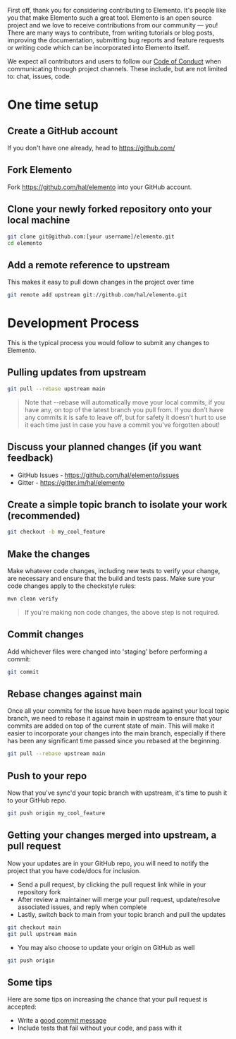First off, thank you for considering contributing to Elemento. It's people like you that make Elemento such a great tool. Elemento is an open source project and we love to receive contributions from our community — you! There are many ways to contribute, from writing tutorials or blog posts, improving the documentation, submitting bug reports and feature requests or writing code which can be incorporated into Elemento itself.

We expect all contributors and users to follow our [Code of Conduct](CODE_OF_CONDUCT.md) when communicating through project channels. These include, but are not limited to: chat, issues, code.

# One time setup

## Create a GitHub account

If you don't have one already, head to https://github.com/

## Fork Elemento

Fork https://github.com/hal/elemento into your GitHub account.

## Clone your newly forked repository onto your local machine

```bash
git clone git@github.com:[your username]/elemento.git
cd elemento
```

## Add a remote reference to upstream

This makes it easy to pull down changes in the project over time

```bash
git remote add upstream git://github.com/hal/elemento.git
```

# Development Process

This is the typical process you would follow to submit any changes to Elemento.

## Pulling updates from upstream

```bash
git pull --rebase upstream main
```

> Note that --rebase will automatically move your local commits, if you have
> any, on top of the latest branch you pull from.
> If you don't have any commits it is safe to leave off, but for safety it
> doesn't hurt to use it each time just in case you have a commit you've
> forgotten about!

## Discuss your planned changes (if you want feedback)

 * GitHub Issues - https://github.com/hal/elemento/issues
 * Gitter - https://gitter.im/hal/elemento

## Create a simple topic branch to isolate your work (recommended)

```bash
git checkout -b my_cool_feature
```

## Make the changes

Make whatever code changes, including new tests to verify your change, are necessary and ensure that the build and tests pass. Make sure your code changes apply to the checkstyle rules:

```bash
mvn clean verify
```

> If you're making non code changes, the above step is not required.

## Commit changes

Add whichever files were changed into 'staging' before performing a commit:

```bash
git commit
```

## Rebase changes against main

Once all your commits for the issue have been made against your local topic branch, we need to rebase it against main in upstream to ensure that your commits are added on top of the current state of main. This will make it easier to incorporate your changes into the main branch, especially if there has been any significant time passed since you rebased at the beginning.

```bash
git pull --rebase upstream main
```

## Push to your repo

Now that you've sync'd your topic branch with upstream, it's time to push it to your GitHub repo.

```bash
git push origin my_cool_feature
```

## Getting your changes merged into upstream, a pull request

Now your updates are in your GitHub repo, you will need to notify the project that you have code/docs for inclusion.

 * Send a pull request, by clicking the pull request link while in your repository fork
 * After review a maintainer will merge your pull request, update/resolve associated issues, and reply when complete
 * Lastly, switch back to main from your topic branch and pull the updates

```bash
git checkout main
git pull upstream main
```

 * You may also choose to update your origin on GitHub as well

```bash
git push origin
```

## Some tips

Here are some tips on increasing the chance that your pull request is accepted:

 * Write a [good commit message](http://tbaggery.com/2008/04/19/a-note-about-git-commit-messages.html)
 * Include tests that fail without your code, and pass with it
